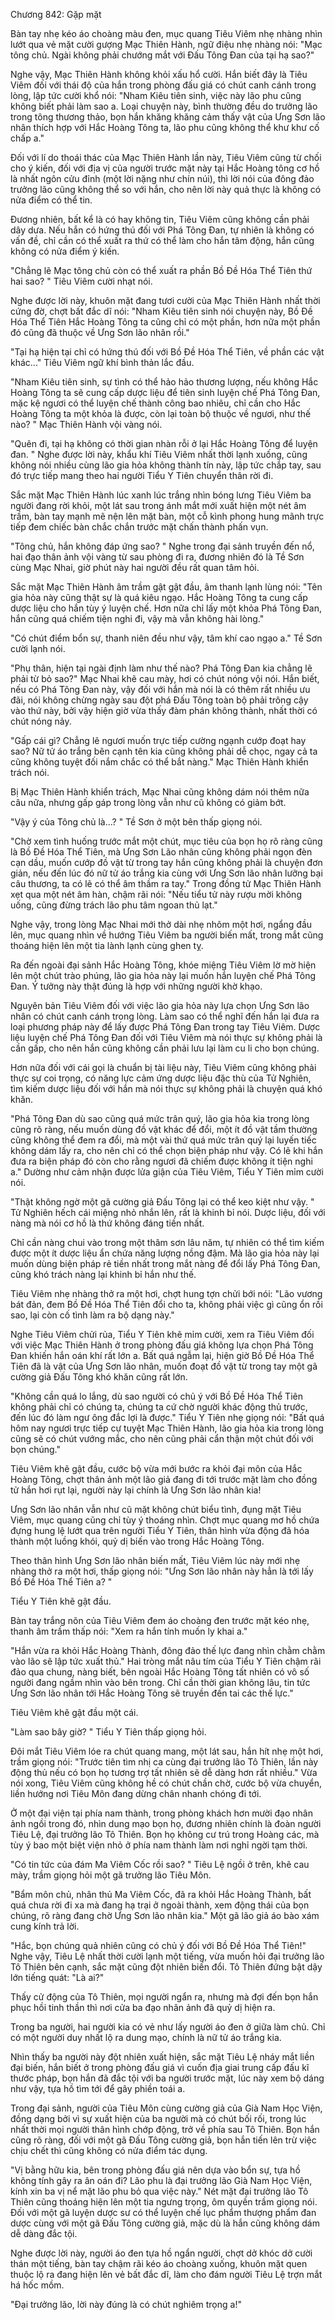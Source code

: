 




Chương 842: Gặp mặt


Bàn tay nhẹ kéo áo choàng màu đen, mục quang Tiêu Viêm nhẹ nhàng nhìn lướt qua vẻ mặt cười gượng Mạc Thiên Hành, ngữ điệu nhẹ nhàng nói: "Mạc tông chủ. Ngài không phải chướng mắt với Đấu Tông Đan của tại hạ sao?"

Nghe vậy, Mạc Thiên Hành không khỏi xấu hổ cười. Hắn biết đây là Tiêu Viêm đối với thái độ của hắn trong phòng đấu giá có chút canh cánh trong lòng, lập tức cười khổ nói: "Nham Kiêu tiên sinh, việc này lão phu cũng không biết phải làm sao a. Loại chuyện này, bình thường đều do trưởng lão trong tông thương thảo, bọn hắn khăng khăng cảm thấy vật của Ưng Sơn lão nhân thích hợp với Hắc Hoàng Tông ta, lão phu cũng không thể khư khư cố chấp a."

Đối với lí do thoái thác của Mạc Thiên Hành lần này, Tiêu Viêm cũng từ chối cho ý kiến, đối với địa vị của người trước mặt này tại Hắc Hoàng tông cơ hồ là nhất ngôn cửu đỉnh (một lời nặng như chín núi), thì lời nói của đông đảo trưởng lão cũng không thể so với hắn, cho nên lời này quả thực là không có nửa điểm có thể tin.

Đương nhiên, bất kể là có hay không tin, Tiêu Viêm cũng không cần phải dây dưa. Nếu hắn có hứng thú đối với Phá Tông Đan, tự nhiên là không có vấn đề, chỉ cần có thể xuất ra thứ có thể làm cho hắn tâm động, hắn cũng không có nửa điểm ý kiến.

"Chẳng lẽ Mạc tông chủ còn có thể xuất ra phần Bồ Đề Hóa Thể Tiên thứ hai sao? " Tiêu Viêm cười nhạt nói.

Nghe được lời này, khuôn mặt đang tươi cười của Mạc Thiên Hành nhất thời cứng đờ, chợt bất đắc dĩ nói: "Nham Kiêu tiên sinh nói chuyện này, Bồ Đề Hóa Thể Tiên Hắc Hoàng Tông ta cũng chỉ có một phần, hơn nữa một phần đó cũng đã thuộc về Ưng Sơn lão nhân rồi."

"Tại hạ hiện tại chỉ có hứng thú đối với Bồ Đề Hóa Thể Tiên, về phần các vật khác..." Tiêu Viêm ngữ khí bình thản lắc đầu.

"Nham Kiêu tiên sinh, sự tình có thể hảo hảo thương lượng, nếu không Hắc Hoàng Tông ta sẽ cung cấp dược liệu để tiên sinh luyện chế Phá Tông Đan, mặc kệ ngươi có thể luyện chế thành công bao nhiêu, chỉ cần cho Hắc Hoàng Tông ta một khỏa là được, còn lại toàn bộ thuộc về ngươi, như thế nào? " Mạc Thiên Hành vội vàng nói.

"Quên đi, tại hạ không có thời gian nhàn rỗi ở lại Hắc Hoàng Tông để luyện đan. " Nghe được lời này, khẩu khí Tiêu Viêm nhất thời lạnh xuống, cũng không nói nhiều cùng lão gia hỏa không thành tín này, lập tức chắp tay, sau đó trực tiếp mang theo hai người Tiểu Y Tiên chuyển thân rời đi.

Sắc mặt Mạc Thiên Hành lúc xanh lúc trắng nhìn bóng lưng Tiêu Viêm ba người đang rời khỏi, một lát sau trong ánh mắt mới xuất hiện một nét âm trầm, bàn tay mạnh mẽ nện lên mặt bàn, một cỗ kình phong hung mãnh trực tiếp đem chiếc bàn chắc chắn trước mặt chấn thành phấn vụn.

"Tông chủ, hắn không đáp ứng sao? " Nghe trong đại sảnh truyền đến nổ, hai đạo thân ảnh vội vàng từ sau phòng đi ra, đương nhiên đó là Tề Sơn cùng Mạc Nhai, giờ phút này hai người đều rất quan tâm hỏi.

Sắc mặt Mạc Thiên Hành âm trầm gật gật đầu, âm thanh lạnh lùng nói: "Tên gia hỏa này cũng thật sự là quá kiêu ngạo. Hắc Hoàng Tông ta cung cấp dược liệu cho hắn tùy ý luyện chế. Hơn nữa chỉ lấy một khỏa Phá Tông Đan, hắn cũng quá chiếm tiện nghi đi, vậy mà vẫn không hài lòng."

"Có chút điểm bổn sự, thanh niên đều như vậy, tâm khí cao ngạo a." Tề Sơn cười lạnh nói.

"Phụ thân, hiện tại ngài định làm như thế nào? Phá Tông Đan kia chẳng lẽ phải từ bỏ sao?" Mạc Nhai khẽ cau mày, hơi có chút nóng vội nói. Hắn biết, nếu có Phá Tông Đan này, vậy đối với hắn mà nói là có thêm rất nhiều ưu đãi, nói không chừng ngày sau đột phá Đấu Tông toàn bộ phải trông cậy vào thứ này, bởi vậy hiện giờ vừa thấy đàm phán không thành, nhất thời có chút nóng nảy.

"Gấp cái gì? Chẳng lẽ ngươi muốn trực tiếp cường ngạnh cướp đoạt hay sao? Nữ tử áo trắng bên cạnh tên kia cũng không phải dễ chọc, ngay cả ta cũng không tuyệt đối nắm chắc có thể bắt nàng." Mạc Thiên Hành khiển trách nói.

Bị Mạc Thiên Hành khiển trách, Mạc Nhai cũng không dám nói thêm nữa câu nữa, nhưng gấp gáp trong lòng vẫn như cũ không có giảm bớt.

"Vậy ý của Tông chủ là...? " Tề Sơn ở một bên thấp giọng nói.

"Chờ xem tình huống trước mắt một chút, mục tiêu của bọn họ rõ ràng cũng là Bồ Đề Hóa Thể Tiên, mà Ưng Sơn Lão nhân cũng không phải ngọn đèn cạn dầu, muốn cướp đồ vật từ trong tay hắn cũng không phải là chuyện đơn giản, nếu đến lúc đó nữ tử áo trắng kia cùng với Ưng Sơn lão nhân lưỡng bại câu thương, ta có lẽ có thể âm thầm ra tay." Trong đồng tử Mạc Thiên Hành xẹt qua một nét âm hàn, chậm rãi nói: "Nếu tiểu tử này rượu mời không uống, cũng đừng trách lão phu tâm ngoan thủ lạt."

Nghe vậy, trong lòng Mạc Nhai mới thở dài nhẹ nhõm một hơi, ngẩng đầu lên, mục quang nhìn về hướng Tiêu Viêm ba người biến mất, trong mắt cũng thoáng hiện lên một tia lành lạnh cùng ghen tỵ.

Ra đến ngoài đại sảnh Hắc Hoàng Tông, khóe miệng Tiêu Viêm lờ mờ hiện lên một chút trào phúng, lão gia hỏa này lại muốn hắn luyện chế Phá Tông Đan. Ý tưởng này thật đúng là hợp với những người khờ khạo.

Nguyên bản Tiêu Viêm đối với việc lão gia hỏa này lựa chọn Ưng Sơn lão nhân có chút canh cánh trong lòng. Làm sao có thể nghĩ đến hắn lại đưa ra loại phương pháp này để lấy được Phá Tông Đan trong tay Tiêu Viêm. Dược liệu luyện chế Phá Tông Đan đối với Tiêu Viêm mà nói thực sự không phải là cần gấp, cho nên hắn cũng không cần phải lưu lại làm cu li cho bọn chúng.

Hơn nữa đối với cái gọi là chuẩn bị tài liệu này, Tiêu Viêm cũng không phải thực sự coi trọng, có năng lực cảm ứng dược liệu đặc thù của Tử Nghiên, tìm kiếm dược liệu đối với hắn mà nói thực sự không phải là chuyện quá khó khăn.

"Phá Tông Đan dù sao cũng quá mức trân quý, lão gia hỏa kia trong lòng cũng rõ ràng, nếu muốn dùng đồ vật khác để đổi, một ít đồ vật tầm thường cũng không thể đem ra đổi, mà một vài thứ quá mức trân quý lại luyến tiếc không dám lấy ra, cho nên chỉ có thể chọn biện pháp như vậy. Có lẽ khi hắn đưa ra biện pháp đó còn cho rằng ngươi đã chiếm được không ít tiện nghi a." Dường như cảm nhận được lửa giận của Tiêu Viêm, Tiểu Y Tiên mỉm cười nói.

"Thật không ngờ một gã cường giả Đấu Tông lại có thể keo kiệt như vậy. " Tử Nghiên hếch cái miệng nhỏ nhắn lên, rất là khinh bỉ nói. Dược liệu, đối với nàng mà nói cơ hồ là thứ không đáng tiền nhất.

Chỉ cần nàng chui vào trong một thâm sơn lâu năm, tự nhiên có thể tìm kiếm được một ít dược liệu ẩn chứa năng lượng nồng đậm. Mà lão gia hỏa này lại muốn dùng biện pháp rẻ tiền nhất trong mắt nàng để đổi lấy Phá Tông Đan, cũng khó trách nàng lại khinh bỉ hắn như thế.

Tiêu Viêm nhẹ nhàng thở ra một hơi, chợt hung tợn chửi bới nói: "Lão vương bát đản, đem Bồ Đề Hóa Thể Tiên đổi cho ta, không phải việc gì cũng ổn rồi sao, lại còn cố tình làm ra bộ dạng này."

Nghe Tiêu Viêm chửi rủa, Tiểu Y Tiên khẽ mỉm cười, xem ra Tiêu Viêm đối với việc Mạc Thiên Hành ở trong phòng đấu giá không lựa chọn Phá Tông Đan khiến hắn oán khí rất lớn a. Bất quá ngẫm lại, hiện giờ Bồ Đề Hóa Thể Tiên đã là vật của Ưng Sơn lão nhân, muốn đoạt đồ vật từ trong tay một gã cường giả Đấu Tông khó khăn cũng rất lớn.

"Không cần quá lo lắng, dù sao người có chủ ý với Bồ Đề Hóa Thể Tiên không phải chỉ có chúng ta, chúng ta cứ chờ người khác động thủ trước, đến lúc đó làm ngư ông đắc lợi là được." Tiểu Y Tiên nhẹ giọng nói: "Bất quá hôm nay ngươi trực tiếp cự tuyệt Mạc Thiên Hành, lão gia hỏa kia trong lòng cũng sẽ có chút vướng mắc, cho nên cũng phải cẩn thận một chút đối với bọn chúng."

Tiêu Viêm khẽ gật đầu, cước bộ vừa mới bước ra khỏi đại môn của Hắc Hoàng Tông, chợt thân ảnh một lão giả đang đi tới trước mặt làm cho đồng tử hắn hơi rụt lại, người này lại chính là Ưng Sơn lão nhân kia!

Ưng Sơn lão nhân vẫn như cũ mặt không chút biểu tình, đụng mặt Tiêu Viêm, mục quang cũng chỉ tùy ý thoáng nhìn. Chợt mục quang mơ hồ chứa đựng hung lệ lướt qua trên người Tiểu Y Tiên, thân hình vừa động đã hóa thành một luồng khói, quỷ dị biến vào trong Hắc Hoàng Tông.

Theo thân hình Ưng Sơn lão nhân biến mất, Tiêu Viêm lúc này mới nhẹ nhàng thở ra một hơi, thấp giọng nói: "Ưng Sơn lão nhân này hẳn là tới lấy Bồ Đề Hóa Thể Tiên a? "

Tiểu Y Tiên khẽ gật đầu.

Bàn tay trắng nõn của Tiêu Viêm đem áo choàng đen trước mặt kéo nhẹ, thanh âm trầm thấp nói: "Xem ra hắn tính muốn ly khai a."

"Hắn vừa ra khỏi Hắc Hoàng Thành, đông đảo thế lực đang nhìn chằm chằm vào lão sẽ lập tức xuất thủ." Hai tròng mắt nâu tím của Tiểu Y Tiên chậm rãi đảo qua chung, nàng biết, bên ngoài Hắc Hoàng Tông tất nhiên có vô số người đang ngầm nhìn vào bên trong. Chỉ cần thời gian không lâu, tin tức Ưng Sơn lão nhân tới Hắc Hoàng Tông sẽ truyền đến tai các thế lực."

Tiêu Viêm khẽ gật đầu một cái.

"Làm sao bây giờ? " Tiểu Y Tiên thấp giọng hỏi.

Đôi mắt Tiêu Viêm lóe ra chút quang mang, một lát sau, hắn hít nhẹ một hơi, trầm giọng nói: "Trước tiên tìm nhị ca cùng đại trưởng lão Tô Thiên, lần này động thủ nếu có bọn họ tương trợ tất nhiên sẽ dễ dàng hơn rất nhiều." Vừa nói xong, Tiêu Viêm cũng không hề có chút chần chờ, cước bộ vừa chuyển, liền hướng nơi Tiêu Môn đang dừng chân nhanh chóng đi tới.

Ở một đại viện tại phía nam thành, trong phòng khách hơn mười đạo nhân ảnh ngồi trong đó, nhìn dung mạo bọn họ, đương nhiên chính là đoàn người Tiêu Lệ, đại trưởng lão Tô Thiên. Bọn họ không cư trú trong Hoàng các, mà tùy ý bao một biệt viện nhỏ ở phía nam thành làm nơi nghỉ ngời tạm thời.

"Có tin tức của đám Ma Viêm Cốc rồi sao? " Tiêu Lệ ngồi ở trên, khẽ cau mày, trầm giọng hỏi một gã trưởng lão Tiêu Môn.

"Bẩm môn chủ, nhân thủ Ma Viêm Cốc, đã ra khỏi Hắc Hoàng Thành, bất quá chưa rời đi xa mà đang hạ trại ở ngoài thành, xem động thái của bọn chúng, rõ ràng đang chờ Ưng Sơn lão nhân kia." Một gã lão giả áo bào xám cung kính trả lời.

"Hắc, bọn chúng quả nhiên cũng có chủ ý đối với Bồ Đề Hóa Thể Tiên!" Nghe vậy, Tiêu Lệ nhất thời cười lạnh một tiếng, vừa muốn hỏi đại trưởng lão Tô Thiên bên cạnh, sắc mặt cũng đột nhiên biến đổi. Tô Thiên đứng bật dậy lớn tiếng quát: "Là ai?"

Thấy cử động của Tô Thiên, mọi người ngẩn ra, nhưng mà đợi đến bọn hắn phục hồi tinh thần thì nơi cửa ba đạo nhân ảnh đã quỷ dị hiện ra.

Trong ba người, hai người kia có vẻ như lấy người áo đen ở giữa làm chủ. Chỉ có một người duy nhất lộ ra dung mạo, chính là nữ tử áo trắng kia.

Nhìn thấy ba người này đột nhiên xuất hiện, sắc mặt Tiêu Lệ nháy mắt liền đại biến, hắn biết ở trong phòng đấu giá vì cuốn địa giai trung cấp đấu kĩ thước pháp, bọn hắn đã đắc tội với ba người trước mặt, lúc này xem bộ dáng như vậy, tựa hồ tìm tới để gây phiền toái a.

Trong đại sảnh, người của Tiêu Môn cùng cường giả của Già Nam Học Viện, đồng dạng bởi vì sự xuất hiện của ba người mà có chút bối rối, trong lúc nhất thời mọi người thân hình chớp động, trở về phía sau Tô Thiên. Bọn hắn cũng rõ ràng, đối với một gã Đấu Tông cường giả, bọn hắn tiến lên trừ việc chịu chết thì cũng không có nửa điểm tác dụng.

"Vị bằng hữu kia, bên trong phòng đấu giá nên dựa vào bổn sự, tựa hồ không tính gây ra ân oán đi? Lão phu là đại trưởng lão Già Nam Học Viện, kính xin ba vị nể mặt lão phu bỏ qua việc này." Nét mặt đại trưởng lão Tô Thiên cũng thoáng hiện lên một tia ngưng trọng, ôm quyền trầm giọng nói. Đối với một gã luyện dược sư có thể luyện chế lục phẩm thượng phẩm đan dược cùng với một gã Đấu Tông cường giả, mặc dù là hắn cũng không dám dễ dàng đắc tội.

Nghe được lời này, người áo đen tựa hồ ngẩn người, chợt dở khóc dở cười thán một tiếng, bàn tay chậm rãi kéo áo choàng xuống, khuôn mặt quen thuộc lộ ra đang hiện lên vẻ bất đắc dĩ, làm cho đám người Tiêu Lệ trợn mắt há hốc mồm.

"Đại trưởng lão, lời này đúng là có chút nghiêm trọng a!"





